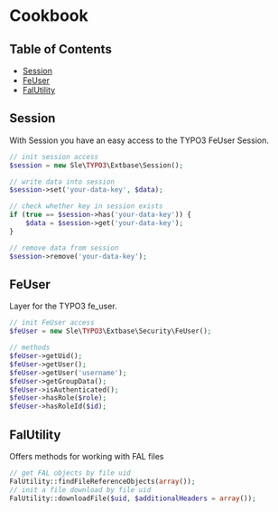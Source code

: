 # Cookbook

## Table of Contents
- [Session](#Session)
- [FeUser](#FeUSer)
- [FalUtility](#FalUtility)

## <a name="Session">Session</a>
With Session you have an easy access to the TYPO3 FeUser Session.

```php
// init session access
$session = new Sle\TYPO3\Extbase\Session();

// write data into session
$session->set('your-data-key', $data);

// check whether key in session exists
if (true == $session->has('your-data-key')) {
	$data = $session->get('your-data-key');
}

// remove data from session
$session->remove('your-data-key');
```

## <a name="FeUser">FeUser</a>
Layer for the TYPO3 fe_user.

```php
// init FeUser access
$feUser = new Sle\TYPO3\Extbase\Security\FeUser();

// methods
$feUser->getUid();
$feUser->getUser();
$feUser->getUser('username');
$feUser->getGroupData();
$feUser->isAuthenticated();
$feUser->hasRole($role);
$feUser->hasRoleId($id);
```

## <a name="FalUtility">FalUtility</a>
Offers methods for working with FAL files

```php
// get FAL objects by file uid
FalUtility::findFileReferenceObjects(array());
// init a file download by file uid
FalUtility::downloadFile($uid, $additionalHeaders = array());
```
